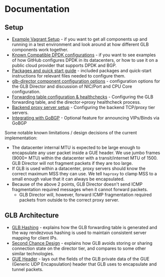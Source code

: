 # Documentation

## Setup

 * [Example Vagrant Setup](./setup/example-setup-vagrant.md) - if you want to get all components up and running in a test environment and look around at how different GLB components work together.
 * [Known Compatible DPDK configurations](./setup/known-compatible-dpdk.md) - if you want to see examples of how GitHub configures DPDK in its datacenters, or how to use it on a public cloud provider that supports DPDK and BGP.
 * [Packages and quick start guide](./setup/packages-quick-start.md) - included packages and quick-start instructions for relevant files needed to configure them.
 * [glb-director component configuration options](./setup/glb-director-configuration.md) - configuration options for the GLB Director and discussion of NIC/Port and CPU Core configuration.
 * [Forwarding table configuration & healthchecks](./setup/forwarding-table-config.md) - Configuring the GLB forwarding table, and the director->proxy healthcheck process.
 * [Backend proxy server setup](./setup/backend-proxy-setup.md) - Configuring the backend TCP/proxy tier servers.
 * [Integrating with GoBGP](./setup/gobgp-integration.md) - Optional feature for announcing VIPs/Binds via GoBGP

Some notable known limitations / design decisions of the current implementation:
 * The datacenter internal MTU is expected to be large enough to encapsulate any user packet inside a GUE header. We use jumbo frames (9000+ MTU) within the datacenter with a transit/internet MTU of 1500. GLB Director will not fragment packets if they are too large.
 * If GLB is used within a datacenter, proxy servers should know the correct maximum MSS they can use. We tell `haproxy` to clamp MSS to a small enough value that it can always be encapsulated.
 * Because of the above 2 points, GLB Director doesn't send ICMP fragmentation required messages when it cannot forward packets.
   * GLB Director will, however, forward ICMP fragmentation required packets from outside to the correct proxy server.

## GLB Architecture

 * [GLB Hashing](./development/glb-hashing.md) - explains how the GLB forwarding table is generated and the way rendezvous hashing is used to maintain consistent server mapping for client IPs.
 * [Second Chance Design](./development/second-chance-design.md) - explains how GLB avoids storing or sharing connection state on the director tier, and compares to some other similar technologies.
 * [GUE Header](./development/gue-header.md) - lays out the fields of the GLB private data of the GUE (Generic UDP Encapsulation) header that GLB uses to encapsulate and tunnel packets.
